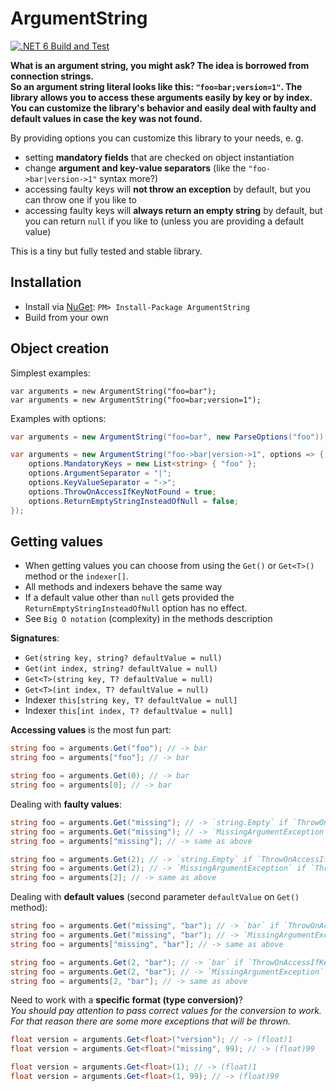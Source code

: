# ArgumentString
[![.NET 6 Build and Test](https://github.com/jordi1988/ArgumentString/actions/workflows/dotnet6-build-and-test.yml/badge.svg)](https://github.com/jordi1988/ArgumentString/actions/workflows/dotnet6-build-and-test.yml)

**What is an argument string, you might ask? The idea is borrowed from connection strings.  
So an argument string literal looks like this: `"foo=bar;version=1"`. The library allows you to access these arguments easily by key or by index. You can customize the library's behavior and easily deal with faulty and default values in case the key was not found.**  

By providing options you can customize this library to your needs, e. g. 
- setting **mandatory fields** that are checked on object instantiation
- change **argument and key-value separators** (like the `"foo->bar|version->1"` syntax more?)
- accessing faulty keys will **not throw an exception** by default, but you can throw one if you like to
- accessing faulty keys will **always return an empty string** by default, but you can return `null` if you like to (unless you are providing a default value)

This is a tiny but fully tested and stable library.

## Installation
- Install via [NuGet](https://www.nuget.org/packages/ArgumentString): `PM> Install-Package ArgumentString`
- Build from your own

## Object creation
Simplest examples:
``` **csharp**
var arguments = new ArgumentString("foo=bar");
var arguments = new ArgumentString("foo=bar;version=1");
```

Examples with options:
``` csharp
var arguments = new ArgumentString("foo=bar", new ParseOptions("foo"));

var arguments = new ArgumentString("foo->bar|version->1", options => { 
    options.MandatoryKeys = new List<string> { "foo" };
    options.ArgumentSeparator = "|";
    options.KeyValueSeparator = "->";
    options.ThrowOnAccessIfKeyNotFound = true;
    options.ReturnEmptyStringInsteadOfNull = false;
});
```
  
## Getting values
- When getting values you can choose from using the `Get()` or `Get<T>()` method or the `indexer[]`. 
- All methods and indexers behave the same way 
- If a default value other than `null` gets provided the `ReturnEmptyStringInsteadOfNull` option has no effect.
- See `Big O notation` (complexity) in the methods description

**Signatures**:
- `Get(string key, string? defaultValue = null)`
- `Get(int index, string? defaultValue = null)`
- `Get<T>(string key, T? defaultValue = null)`
- `Get<T>(int index, T? defaultValue = null)`
- Indexer `this[string key, T? defaultValue = null]`
- Indexer `this[int index, T? defaultValue = null]`

**Accessing values** is the most fun part:
``` csharp
string foo = arguments.Get("foo"); // -> bar
string foo = arguments["foo"]; // -> bar

string foo = arguments.Get(0); // -> bar
string foo = arguments[0]; // -> bar
```

Dealing with **faulty values**:
``` csharp
string foo = arguments.Get("missing"); // -> `string.Empty` if `ThrowOnAccessIfKeyNotFound` is false (default)
string foo = arguments.Get("missing"); // -> `MissingArgumentException` if `ThrowOnAccessIfKeyNotFound` is true
string foo = arguments["missing"]; // -> same as above

string foo = arguments.Get(2); // -> `string.Empty` if `ThrowOnAccessIfKeyNotFound` is false (default)
string foo = arguments.Get(2); // -> `MissingArgumentException` if `ThrowOnAccessIfKeyNotFound` is true
string foo = arguments[2]; // -> same as above
```

Dealing with **default values** (second parameter `defaultValue` on `Get()` method):
``` csharp
string foo = arguments.Get("missing", "bar"); // -> `bar` if `ThrowOnAccessIfKeyNotFound` is false (default)
string foo = arguments.Get("missing", "bar"); // -> `MissingArgumentException` if `ThrowOnAccessIfKeyNotFound` is true
string foo = arguments["missing", "bar"]; // -> same as above

string foo = arguments.Get(2, "bar"); // -> `bar` if `ThrowOnAccessIfKeyNotFound` is false (default)
string foo = arguments.Get(2, "bar"); // -> `MissingArgumentException` if `ThrowOnAccessIfKeyNotFound` is true
string foo = arguments[2, "bar"]; // -> same as above
```

Need to work with a **specific format (type conversion)**?  
*You should pay attention to pass correct values for the conversion to work. For that reason there are some more exceptions that will be thrown.*
``` csharp
float version = arguments.Get<float>("version"); // -> (float)1 
float version = arguments.Get<float>("missing", 99); // -> (float)99 

float version = arguments.Get<float>(1); // -> (float)1 
float version = arguments.Get<float>(1, 99); // -> (float)99 
```
